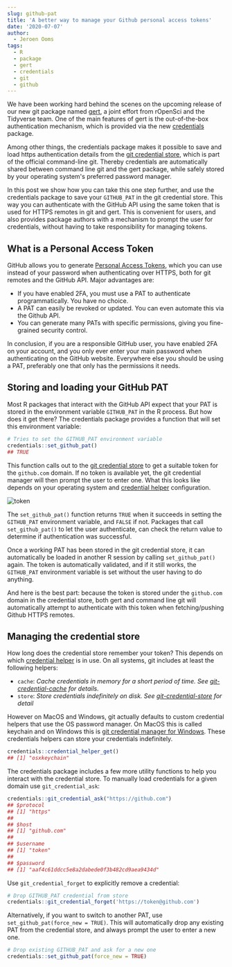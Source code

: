 ```yaml
---
slug: github-pat
title: 'A better way to manage your Github personal access tokens'
date: '2020-07-07'
author:
  - Jeroen Ooms
tags:
  - R
  - package
  - gert
  - credentials
  - git
  - github
---
```


We have been working hard behind the scenes on the upcoming release of our new git package named [gert](https://docs.ropensci.org/gert), a joint effort from rOpenSci and the Tidyverse team. One of the main features of gert is the out-of-the-box authentication mechanism, which is provided via the new [credentials](https://docs.ropensci.org/credentials/articles/intro.html) package.

Among other things, the credentials package makes it possible to save and load https authentication details from the [git credential store](https://git-scm.com/docs/git-credential-store), which is part of the official command-line git. Thereby credentials are automatically shared between command line git and the gert package, while safely stored by your operating system's preferred password manager.

In this post we show how you can take this one step further, and use the credentials package to save your `GITHUB_PAT` in the git credential store. This way you can authenticate with the GitHub API using the same token that is used for HTTPS remotes in git and gert. This is convenient for users, and also provides package authors with a mechanism to prompt the user for credentials, without having to take responsibility for managing tokens.


## What is a Personal Access Token

GitHub allows you to generate [Personal Access Tokens](https://github.com/settings/tokens), which you can use instead of your password when authenticating over HTTPS, both for git remotes and the GitHub API. Major advantages are:

 - If you have enabled 2FA, you must use a PAT to authenticate programmatically. You have no choice.
 - A PAT can easily be revoked or updated. You can even automate this via the Github API.
 - You can generate many PATs with specific permissions, giving you fine-grained security control.

In conclusion, if you are a responsible GitHub user, you have enabled 2FA on your account, and you only ever enter your main password when authenticating on the GitHub website. Everywhere else you should be using a PAT, preferably one that only has the permissions it needs.

## Storing and loading your GitHub PAT

Most R packages that interact with the GitHub API expect that your PAT is stored in the environment variable `GITHUB_PAT` in the R process. But how does it get there? The credentials package provides a function that will set this environment variable:

```r
# Tries to set the GITHUB_PAT environment variable
credentials::set_github_pat()
## TRUE
```

This function calls out to the [git credential store](https://git-scm.com/docs/git-credential-store) to get a suitable token for the `github.com` domain. If no token is available yet, the git credential manager will then prompt the user to enter one. What this looks like depends on your operating system and [credential helper](https://git-scm.com/docs/gitcredentials) configuration.

![token](https://i.imgur.com/cnJcRmw.png)


The `set_github_pat()` function returns `TRUE` when it succeeds in setting the `GITHUB_PAT` environment variable, and `FALSE` if not. Packages that call `set_github_pat()` to let the user authenticate, can check the return value to determine if authentication was successful.

Once a working PAT has been stored in the git credential store, it can automatically be loaded in another R session by calling `set_github_pat()` again. The token is automatically validated, and if it still works, the `GITHUB_PAT` environment variable is set without the user having to do anything.

And here is the best part: because the token is stored under the `github.com` domain in the credential store, both gert and command line git will automatically attempt to authenticate with this token when fetching/pushing Github HTTPS remotes.

## Managing the credential store

How long does the credential store remember your token? This depends on which [credential helper](https://git-scm.com/docs/gitcredentials) is in use. On all systems, git includes at least the following helpers:

- `cache`: *Cache credentials in memory for a short period of time. See [git-credential-cache](https://git-scm.com/docs/git-credential-cache) for details.*
- `store`: *Store credentials indefinitely on disk. See [git-credential-store](https://git-scm.com/docs/git-credential-store) for detail*

However on MacOS and Windows, git actually defaults to custom credential helpers that use the OS password manager. On MacOS this is called keychain and on Windows this is [git credential manager for Windows](https://github.com/microsoft/Git-Credential-Manager-for-Windows). These credentials helpers can store your credentials indefinitely.


```r
credentials::credential_helper_get()
## [1] "osxkeychain"
```

The credentials package includes a few more utility functions to help you interact with the credential store. To manually load credentials for a given domain use `git_credential_ask`:

```r
credentials::git_credential_ask("https://github.com")
## $protocol
## [1] "https"
## 
## $host
## [1] "github.com"
## 
## $username
## [1] "token"
## 
## $password
## [1] "aaf4c61ddcc5e8a2dabede0f3b482cd9aea9434d"
```

Use `git_credential_forget` to explicitly remove a credential:


```r
# Drop GITHUB_PAT credential from store
credentials::git_credential_forget('https://token@github.com')
```

Alternatively, if you want to switch to another PAT, use `set_github_pat(force_new = TRUE)`. This will automatically drop any existing PAT from the credential store, and always prompt the user to enter a new one.

```r
# Drop existing GITHUB_PAT and ask for a new one
credentials::set_github_pat(force_new = TRUE)
```
